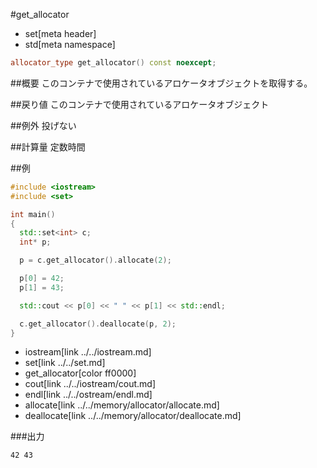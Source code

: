 #get_allocator
* set[meta header]
* std[meta namespace]

```cpp
allocator_type get_allocator() const noexcept;
```

##概要
このコンテナで使用されているアロケータオブジェクトを取得する。


##戻り値
このコンテナで使用されているアロケータオブジェクト


##例外
投げない


##計算量
定数時間


##例
```cpp
#include <iostream>
#include <set>

int main()
{
  std::set<int> c;
  int* p;

  p = c.get_allocator().allocate(2);

  p[0] = 42;
  p[1] = 43;

  std::cout << p[0] << " " << p[1] << std::endl;

  c.get_allocator().deallocate(p, 2);
}
```
* iostream[link ../../iostream.md]
* set[link ../../set.md]
* get_allocator[color ff0000]
* cout[link ../../iostream/cout.md]
* endl[link ../../ostream/endl.md]
* allocate[link ../../memory/allocator/allocate.md]
* deallocate[link ../../memory/allocator/deallocate.md]

###出力
```
42 43
```
